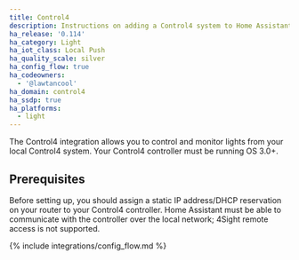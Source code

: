 ```yaml
---
title: Control4
description: Instructions on adding a Control4 system to Home Assistant.
ha_release: '0.114'
ha_category: Light
ha_iot_class: Local Push
ha_quality_scale: silver
ha_config_flow: true
ha_codeowners:
  - '@lawtancool'
ha_domain: control4
ha_ssdp: true
ha_platforms:
  - light
---
```


The Control4 integration allows you to control and monitor lights from your local Control4 system. Your Control4 controller must be running OS 3.0+.

## Prerequisites

Before setting up, you should assign a static IP address/DHCP reservation on your router to your Control4 controller. Home Assistant must be able to communicate with the controller over the local network; 4Sight remote access is not supported.

{% include integrations/config_flow.md %}
